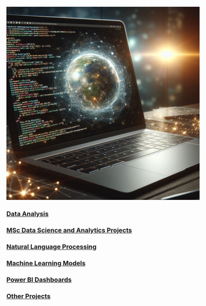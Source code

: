 ![](/images/AmendedLaptopImage.jpg)

### [Data Analysis](https://github.com/Auckland68/Data-Analysis)

### [MSc Data Science and Analytics Projects](https://github.com/Auckland68/MScDataScience)

### [Natural Language Processing](https://github.com/Auckland68/Natural-Language-Processing)

### [Machine Learning Models](https://github.com/Auckland68/ML-Models/blob/main/README.md)

### [Power BI Dashboards](https://github.com/Auckland68/PowerBIDashboards)

### [Other Projects](https://github.com/Auckland68/Other-Projects/blob/main/README.md)



